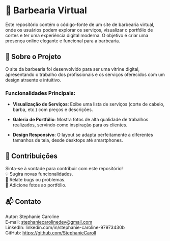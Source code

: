 # 💈 Barbearia Virtual
Este repositório contém o código-fonte de um site de barbearia virtual, onde os usuários podem explorar os serviços, visualizar o portfólio de cortes e ter uma experiência digital moderna. O objetivo é criar uma presença online elegante e funcional para a barbearia.

## 🌟 Sobre o Projeto
O site da barbearia foi desenvolvido para ser uma vitrine digital, apresentando o trabalho dos profissionais e os serviços oferecidos com um design atraente e intuitivo.

### Funcionalidades Principais:
- **Visualização de Serviços**: Exibe uma lista de serviços (corte de cabelo, barba, etc.) com preços e descrições. 

- **Galeria de Portfólio**: Mostra fotos de alta qualidade de trabalhos realizados, servindo como inspiração para os clientes.

- **Design Responsivo**: O layout se adapta perfeitamente a diferentes tamanhos de tela, desde desktops até smartphones.

## 🤝 Contribuições
Sinta-se à vontade para contribuir com este repositório! <br>
💡 Sugira novas funcionalidades.<br>
🐛 Relate bugs ou problemas.<br>
📸 Adicione fotos ao portfólio.<br>

## 📬 Contato
Autor: Stephanie Caroline <br>
E-mail: stephaniecarolinedev@gmail.com <br>
LinkedIn: linkedin.com/in/stephanie-caroline-97973430b <br>
GitHub: https://github.com/StephanieCaroll <br>
